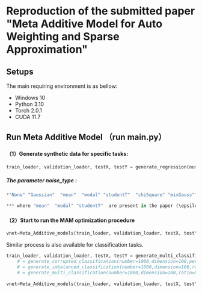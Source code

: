 # Reproduction of the submitted paper "Meta Additive Model for Auto Weighting and Sparse Approximation"



## Setups

The main requiring environment is as bellow:  

- Windows 10
- Python 3.10
- Torch 2.0.1 
- CUDA 11.7

## Run Meta Additive Model  （run main.py）

#### （1）Generate synthetic data for specific tasks:
```python
train_loader, validation_loader, testX, testY = generate_regression(number=2000, dimension=100,  noise_type='mean')
```


##### *The parameter noise_type :*
```python
*"None" "Gaussian"  "mean"  "modal" "studentT"  "chiSquare" "mixGauss"* 

*** where "mean"  "modal" "studentT"  are present in the paper (\epsilon^A$,\epsilon^B,\epsilon^C), respectively*
```


#### （2）Start to run the MAM optimization procedure

```python
vnet=Meta_Additive_models(train_loader, validation_loader, testX, testY,total_dimension=100*3,task='regression')
```


Similar process is also available for classification tasks.


```python
train_loader, validation_loader, testX, testY = generate_multi_classification(number=1000,dimension=100,ratio=0.15)
    # = generate_corrupted_classification(number=1000,dimension=100,percentage=0.3)
    # = generate_imbalanced_classification(number=1000,dimension=100,ratio=0.15)
    # = generate_multi_classification(number=1000,dimension=100,ratio=0.15)
    
vnet=Meta_Additive_models(train_loader, validation_loader, testX, testY,total_dimension=100*3,task='classification')
```
